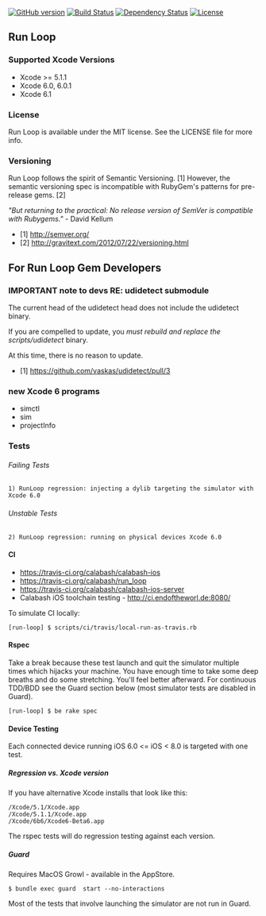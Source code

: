 [![GitHub version](https://badge.fury.io/gh/calabash%2Frun_loop.svg)](http://badge.fury.io/gh/calabash%2Frun_loop) [![Build Status](https://travis-ci.org/calabash/run_loop.svg?branch=master)](https://travis-ci.org/calabash/run_loop) [![Dependency Status](https://gemnasium.com/calabash/run_loop.svg)](https://gemnasium.com/calabash/run_loop) [![License](https://go-shields.herokuapp.com/license-MIT-blue.png)](http://opensource.org/licenses/MIT)

## Run Loop

### Supported Xcode Versions

* Xcode >= 5.1.1
* Xcode 6.0, 6.0.1
* Xcode 6.1

### License

Run Loop is available under the MIT license. See the LICENSE file for more info.

### Versioning

Run Loop follows the spirit of Semantic Versioning. [1]  However, the semantic versioning spec is incompatible with RubyGem's patterns for pre-release gems. [2]

_"But returning to the practical: No release version of SemVer is compatible with Rubygems."_ - David Kellum

- [1] http://semver.org/
- [2] http://gravitext.com/2012/07/22/versioning.html

## For Run Loop Gem Developers

### IMPORTANT note to devs RE: udidetect submodule

The current head of the udidetect head does not include the udidetect binary.

If you are compelled to update, you _must rebuild and replace the scripts/udidetect_ binary.

At this time, there is no reason to update.

- [1] https://github.com/vaskas/udidetect/pull/3

### new Xcode 6 programs

* simctl
* sim
* projectInfo

### Tests

###### Failing Tests

```
1) RunLoop regression: injecting a dylib targeting the simulator with Xcode 6.0
```

###### Unstable Tests

```
2) RunLoop regression: running on physical devices Xcode 6.0
```

#### CI

* https://travis-ci.org/calabash/calabash-ios
* https://travis-ci.org/calabash/run_loop
* https://travis-ci.org/calabash/calabash-ios-server
* Calabash iOS toolchain testing - http://ci.endoftheworl.de:8080/

To simulate CI locally:

```
[run-loop] $ scripts/ci/travis/local-run-as-travis.rb
```

#### Rspec

Take a break because these test launch and quit the simulator multiple times which hijacks your machine.  You have enough time to take some deep breaths and do some stretching.  You'll feel better afterward.  For continuous TDD/BDD see the Guard section below (most simulator tests are disabled in Guard).

```
[run-loop] $ be rake spec
```

#### Device Testing

Each connected device running iOS 6.0 <= iOS < 8.0 is targeted with one test.

##### Regression vs. Xcode version

If you have alternative Xcode installs that look like this:

```
/Xcode/5.1/Xcode.app
/Xcode/5.1.1/Xcode.app
/Xcode/6b6/Xcode6-Beta6.app
```

The rspec tests will do regression testing against each version.

##### Guard

Requires MacOS Growl - available in the AppStore.

```
$ bundle exec guard  start --no-interactions
```

Most of the tests that involve launching the simulator are not run in Guard.

